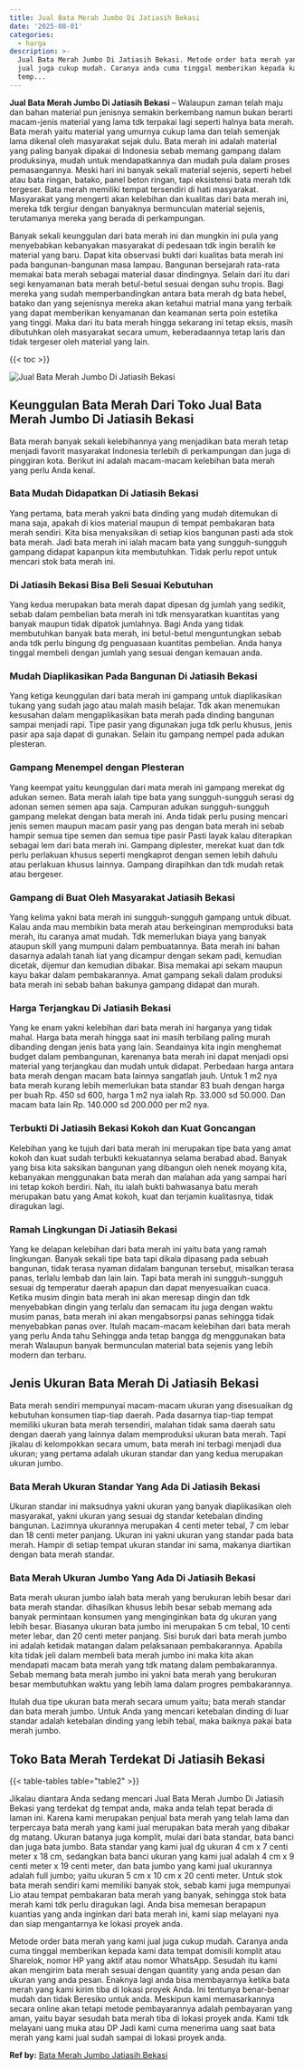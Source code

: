 ```yaml
---
title: Jual Bata Merah Jumbo Di Jatiasih Bekasi
date: '2025-08-01'
categories:
  - harga
description: >-
  Jual Bata Merah Jumbo Di Jatiasih Bekasi. Metode order bata merah yang kami
  jual juga cukup mudah. Caranya anda cuma tinggal memberikan kepada kami data
  temp...
---
```


**Jual Bata Merah Jumbo Di Jatiasih Bekasi** – Walaupun zaman telah maju dan bahan material pun jenisnya semakin berkembang namun bukan berarti macam-jenis material yang lama tdk terpakai lagi seperti halnya bata merah. Bata merah yaitu material yang umurnya cukup lama dan telah semenjak lama dikenal oleh masyarakat sejak dulu. Bata merah ini adalah material yang paling banyak dipakai di Indonesia sebab memang gampang dalam produksinya, mudah untuk mendapatkannya dan mudah pula dalam proses pemasangannya. Meski hari ini banyak sekali material sejenis, seperti hebel atau bata ringan, batako, panel beton ringan, tapi eksistensi bata merah tdk tergeser. Bata merah memiliki tempat tersendiri di hati masyarakat. Masyarakat yang mengerti akan kelebihan dan kualitas dari bata merah ini, mereka tdk tergiur dengan banyaknya bermunculan material sejenis, terutamanya mereka yang berada di perkampungan.

Banyak sekali keunggulan dari bata merah ini dan mungkin ini pula yang menyebabkan kebanyakan masyarakat di pedesaan tdk ingin beralih ke material yang baru. Dapat kita observasi bukti dari kualitas bata merah ini pada bangunan-bangunan masa lampau. Bangunan bersejarah rata-rata memakai bata merah sebagai material dasar dindingnya. Selain dari itu dari segi kenyamanan bata merah betul-betul sesuai dengan suhu tropis. Bagi mereka yang sudah memperbandingkan antara bata merah dg bata hebel, batako dan yang sejenisnya mereka akan ketahui matrial mana yang terbaik yang dapat memberikan kenyamanan dan keamanan serta poin estetika yang tinggi. Maka dari itu bata merah hingga sekarang ini tetap eksis, masih dibutuhkan oleh masyarakat secara umum, keberadaannya tetap laris dan tidak tergeser oleh material yang lain.

{{< toc >}}

![Jual Bata Merah Jumbo Di Jatiasih Bekasi](/images/jual-bata-merah-13.png)

## Keunggulan Bata Merah Dari Toko Jual Bata Merah Jumbo Di Jatiasih Bekasi

Bata merah banyak sekali kelebihannya yang menjadikan bata merah tetap menjadi favorit masyarakat Indonesia terlebih di perkampungan dan juga di pinggiran kota. Berikut ini adalah macam-macam kelebihan bata merah yang perlu Anda kenal.

### Bata Mudah Didapatkan Di Jatiasih Bekasi

Yang pertama, bata merah yakni bata dinding yang mudah ditemukan di mana saja, apakah di kios material maupun di tempat pembakaran bata merah sendiri. Kita bisa menyaksikan di setiap kios bangunan pasti ada stok bata merah. Jadi bata merah ini ialah macam bata yang sungguh-sungguh gampang didapat kapanpun kita membutuhkan. Tidak perlu repot untuk mencari stok bata merah ini.

### Di Jatiasih Bekasi Bisa Beli Sesuai Kebutuhan

Yang kedua merupakan bata merah dapat dipesan dg jumlah yang sedikit, sebab dalam pembelian bata merah ini tdk mensyaratkan kuantitas yang banyak maupun tidak dipatok jumlahnya. Bagi Anda yang tidak membutuhkan banyak bata merah, ini betul-betul menguntungkan sebab anda tdk perlu bingung dg penguasaan kuantitas pembelian. Anda hanya tinggal membeli dengan jumlah yang sesuai dengan kemauan anda.

### Mudah Diaplikasikan Pada Bangunan Di Jatiasih Bekasi

Yang ketiga keunggulan dari bata merah ini gampang untuk diaplikasikan tukang yang sudah jago atau malah masih belajar. Tdk akan menemukan kesusahan dalam mengaplikasikan bata merah pada dinding bangunan sampai menjadi rapi. Tipe pasir yang digunakan juga tdk perlu khusus, jenis pasir apa saja dapat di gunakan. Selain itu gampang nempel pada adukan plesteran.

### Gampang Menempel dengan Plesteran

Yang keempat yaitu keunggulan dari mata merah ini gampang merekat dg adukan semen. Bata merah ialah tipe bata yang sungguh-sungguh serasi dg adonan semen semen apa saja. Campuran adukan sungguh-sungguh gampang melekat dengan bata merah ini. Anda tidak perlu pusing mencari jenis semen maupun macam pasir yang pas dengan bata merah ini sebab hampir semua tipe semen dan semua tipe pasir Pasti layak kalau diterapkan sebagai lem dari bata merah ini. Gampang diplester, merekat kuat dan tdk perlu perlakuan khusus seperti mengkaprot dengan semen lebih dahulu atau perlakuan khusus lainnya. Gampang dirapihkan dan tdk mudah retak atau bergeser.

### Gampang di Buat Oleh Masyarakat Jatiasih Bekasi

Yang kelima yakni bata merah ini sungguh-sungguh gampang untuk dibuat. Kalau anda mau membikin bata merah atau berkeinginan memproduksi bata merah, itu caranya amat mudah. Tdk memerlukan biaya yang banyak ataupun skill yang mumpuni dalam pembuatannya. Bata merah ini bahan dasarnya adalah tanah liat yang dicampur dengan sekam padi, kemudian dicetak, dijemur dan kemudian dibakar. Bisa memakai api sekam maupun kayu bakar dalam pembakarannya. Amat gampang sekali dalam produksi bata merah ini sebab bahan bakunya gampang didapat dan murah.

### Harga Terjangkau Di Jatiasih Bekasi

Yang ke enam yakni kelebihan dari bata merah ini harganya yang tidak mahal. Harga bata merah hingga saat ini masih terbilang paling murah dibanding dengan jenis bata yang lain. Seandainya kita ingin menghemat budget dalam pembangunan, karenanya bata merah ini dapat menjadi opsi material yang terjangkau dan mudah untuk didapat. Perbedaan harga antara bata merah dengan macam bata lainnya sangatlah jauh. Untuk 1 m2 nya bata merah kurang lebih memerlukan bata standar 83 buah dengan harga per buah Rp. 450 sd 600, harga 1 m2 nya ialah Rp. 33.000 sd 50.000. Dan macam bata lain Rp. 140.000 sd 200.000 per m2 nya.

### Terbukti Di Jatiasih Bekasi Kokoh dan Kuat Goncangan

Kelebihan yang ke tujuh dari bata merah ini merupakan tipe bata yang amat kokoh dan kuat sudah terbukti kekuatannya selama berabad abad. Banyak yang bisa kita saksikan bangunan yang dibangun oleh nenek moyang kita, kebanyakan menggunakan bata merah dan malahan ada yang sampai hari ini tetap kokoh berdiri. Nah, itu ialah bukti bahwasanya batu merah merupakan batu yang Amat kokoh, kuat dan terjamin kualitasnya, tidak diragukan lagi.

### Ramah Lingkungan Di Jatiasih Bekasi

Yang ke delapan kelebihan dari bata merah ini yaitu bata yang ramah lingkungan. Banyak sekali tipe bata tapi dikala dipasang pada sebuah bangunan, tidak terasa nyaman didalam bangunan tersebut, misalkan terasa panas, terlalu lembab dan lain lain. Tapi bata merah ini sungguh-sungguh sesuai dg temperatur daerah apapun dan dapat menyesuaikan cuaca. Ketika musim dingin bata merah ini akan meresap dingin dan tdk menyebabkan dingin yang terlalu dan semacam itu juga dengan waktu musim panas, bata merah ini akan mengabsorpsi panas sehingga tidak menyebabkan panas over. Itulah macam-macam kelebihan dari bata merah yang perlu Anda tahu Sehingga anda tetap bangga dg menggunakan bata merah Walaupun banyak bermunculan material bata sejenis yang lebih modern dan terbaru.

## Jenis Ukuran Bata Merah Di Jatiasih Bekasi

Bata merah sendiri mempunyai macam-macam ukuran yang disesuaikan dg kebutuhan konsumen tiap-tiap daerah. Pada dasarnya tiap-tiap tempat memiliki ukuran bata merah tersendiri, malahan tidak sama daerah satu dengan daerah yang lainnya dalam memproduksi ukuran bata merah. Tapi jikalau di kelompokkan secara umum, bata merah ini terbagi menjadi dua ukuran; yang pertama adalah ukuran standar dan yang kedua merupakan ukuran jumbo.

### Bata Merah Ukuran Standar Yang Ada Di Jatiasih Bekasi

Ukuran standar ini maksudnya yakni ukuran yang banyak diaplikasikan oleh masyarakat, yakni ukuran yang sesuai dg standar ketebalan dinding bangunan. Lazimnya ukurannya merupakan 4 centi meter tebal, 7 cm lebar dan 18 centi meter panjang. Ukuran ini yakni ukuran yang standar pada bata merah. Hampir di setiap tempat ukuran standar ini sama, makanya diartikan dengan bata merah standar.

### Bata Merah Ukuran Jumbo Yang Ada Di Jatiasih Bekasi

Bata merah ukuran jumbo ialah bata merah yang berukuran lebih besar dari bata merah standar. dihasilkan khusus lebih besar sebab memang ada banyak permintaan konsumen yang menginginkan bata dg ukuran yang lebih besar. Biasanya ukuran bata jumbo ini merupakan 5 cm tebal, 10 centi meter lebar, dan 20 centi meter panjang. Sisi buruk dari bata merah jumbo ini adalah ketidak matangan dalam pelaksanaan pembakarannya. Apabila kita tidak jeli dalam membeli bata merah jumbo ini maka kita akan mendapati macam bata merah yang tdk matang dalam pembakarannya. Sebab memang bata merah jumbo ini yakni bata merah yang berukuran besar membutuhkan waktu yang lebih lama dalam progres pembakarannya.

Itulah dua tipe ukuran bata merah secara umum yaitu; bata merah standar dan bata merah jumbo. Untuk Anda yang mencari ketebalan dinding di luar standar adalah ketebalan dinding yang lebih tebal, maka baiknya pakai bata merah jumbo.

## Toko Bata Merah Terdekat Di Jatiasih Bekasi

{{< table-tables table="table2" >}}

Jikalau diantara Anda sedang mencari Jual Bata Merah Jumbo Di Jatiasih Bekasi yang terdekat dg tempat anda, maka anda telah tepat berada di laman ini. Karena kami merupakan penjual bata merah yang telah lama dan terpercaya bata merah yang kami jual merupakan bata merah yang dibakar dg matang. Ukuran batanya juga komplit, mulai dari bata standar, bata banci dan juga bata jumbo. Bata standar yang kami jual dg ukuran 4 cm x 7 centi meter x 18 cm, sedangkan bata banci ukuran yang kami jual adalah 4 cm x 9 centi meter x 19 centi meter, dan bata jumbo yang kami jual ukurannya adalah full jumbo; yaitu ukuran 5 cm x 10 cm x 20 centi meter. Untuk stok bata merah sendiri kami memiliki banyak stok, sebab kami juga mempunyai Lio atau tempat pembakaran bata merah yang banyak, sehingga stok bata merah kami tdk perlu diragukan lagi. Anda bisa memesan berapapun kuantias yang anda inginkan dari bata merah ini, kami siap melayani nya dan siap mengantarnya ke lokasi proyek anda.

Metode order bata merah yang kami jual juga cukup mudah. Caranya anda cuma tinggal memberikan kepada kami data tempat domisili komplit atau Sharelok, nomor HP yang aktif atau nomor WhatsApp. Sesudah itu kami akan mengirim bata merah sesuai dengan quantity yang anda pesan dan ukuran yang anda pesan. Enaknya lagi anda bisa membayarnya ketika bata merah yang kami kirim tiba di lokasi proyek Anda. Ini tentunya benar-benar mudah dan tidak Beresiko untuk anda. Meskipun kami memasarkannya secara online akan tetapi metode pembayarannya adalah pembayaran yang aman, yaitu bayar sesudah bata merah tiba di lokasi proyek anda. Kami tdk melayani uang muka atau DP Jadi kami cuma menerima uang saat bata merah yang kami jual sudah sampai di lokasi proyek anda.

**Ref by:** [Bata Merah Jumbo Jatiasih Bekasi](https://id.wikipedia.org/wiki/Bata)
